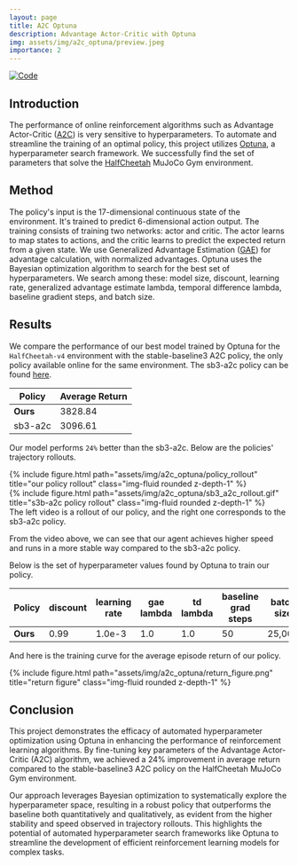```yaml
---
layout: page
title: A2C Optuna
description: Advantage Actor-Critic with Optuna
img: assets/img/a2c_optuna/preview.jpeg
importance: 2
---
```


[![Code](https://img.shields.io/badge/Code-GitHub-blue?logo=github)](https://github.com/georgysavva/a2c-optuna)

## Introduction

The performance of online reinforcement algorithms such as Advantage Actor-Critic ([A2C](https://arxiv.org/abs/1602.01783)) is very sensitive to hyperparameters.
To automate and streamline the training of an optimal policy, this project utilizes [Optuna](https://optuna.org/),
a hyperparameter search framework. We successfully find the set of parameters that solve the [HalfCheetah](https://www.gymlibrary.dev/environments/mujoco/half_cheetah/) MuJoCo Gym environment.

## Method

The policy's input is the 17-dimensional continuous state of the environment.
It's trained to predict 6-dimensional action output.
The training consists of training two networks: actor and critic.
The actor learns to map states to actions, and the critic learns to predict the expected return from a given state.
We use Generalized Advantage Estimation ([GAE](https://arxiv.org/abs/1506.02438)) for advantage calculation, with normalized advantages.
Optuna uses the Bayesian optimization algorithm to search for the best set of hyperparameters. We search among these: model size, discount, learning rate, generalized advantage estimate lambda, temporal difference lambda, baseline gradient steps, and batch size.

## Results

We compare the performance of our best model trained by Optuna for the `HalfCheetah-v4` environment with the stable-baseline3 A2C policy, the only policy available online for the same environment. The sb3-a2c policy can be found [here](https://huggingface.co/sb3/a2c-HalfCheetah-v3).

| Policy   | Average Return |
| -------- | ------- |
| **Ours**| 3828.84 |
| sb3-a2c  | 3096.61 |

Our model performs `24%` better than the sb3-a2c. Below are the policies' trajectory rollouts.

<div class="row">
    <div class="col-sm mt-3 mt-md-0">
        {% include figure.html path="assets/img/a2c_optuna/policy_rollout" title="our policy rollout" class="img-fluid rounded z-depth-1" %}
    </div>
    <div class="col-sm mt-3 mt-md-0">
        {% include figure.html path="assets/img/a2c_optuna/sb3_a2c_rollout.gif" title="s3b-a2c policy rollout" class="img-fluid rounded z-depth-1" %}
    </div>
</div>
<div class="caption">
    The left video is a rollout of our policy, and the right one corresponds to the sb3-a2c policy.
</div>

From the video above, we can see that our agent achieves higher speed and runs in a more stable way compared to the sb3-a2c policy.

Below is the set of hyperparameter values found by Optuna to train our policy.

| Policy   | discount| learning rate | gae lambda| td lambda| baseline grad steps| batch size| normalize advantage | reward to go| num layers| layer size layers|
| -------- | ------- | -------       | -------   | -------   | -------            | ------- | -------              | -------     | -------   | -------         |
| **Ours** | 0.99    | 1.0e-3       | 1.0        | 1.0      | 50                  | 25,000 | true                   | true       | 3         | 256             |

And here is the training curve for the average episode return of our policy.

<div class="row">
    <div class="col-sm mt-3 mt-md-0">
        {% include figure.html path="assets/img/a2c_optuna/return_figure.png" title="return figure" class="img-fluid rounded z-depth-1" %}
    </div>
</div>

## Conclusion

This project demonstrates the efficacy of automated hyperparameter optimization using Optuna in enhancing the performance of reinforcement learning algorithms.
By fine-tuning key parameters of the Advantage Actor-Critic (A2C) algorithm, we achieved a 24% improvement in average return compared to the stable-baseline3 A2C policy on the HalfCheetah MuJoCo Gym environment.

Our approach leverages Bayesian optimization to systematically explore the hyperparameter space, resulting in a robust policy that outperforms the baseline both quantitatively and qualitatively, as evident from the higher stability and speed observed in trajectory rollouts.
This highlights the potential of automated hyperparameter search frameworks like Optuna to streamline the development of efficient reinforcement learning models for complex tasks.
